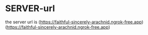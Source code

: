 # SERVER-url
the server url is (https://faithful-sincerely-arachnid.ngrok-free.app)(https://faithful-sincerely-arachnid.ngrok-free.app)
